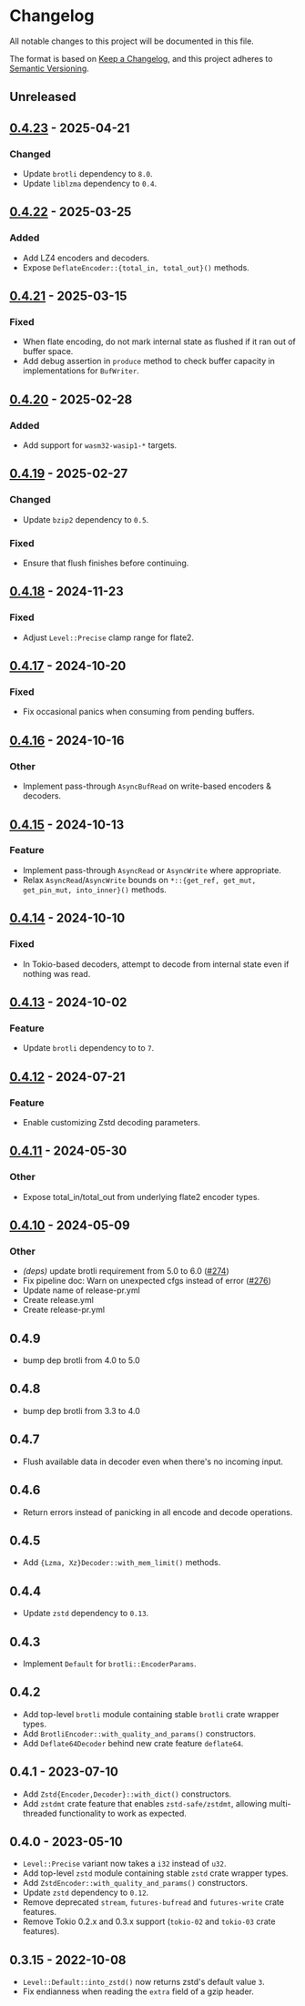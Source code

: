 # Changelog

All notable changes to this project will be documented in this file.

The format is based on [Keep a Changelog](https://keepachangelog.com/en/1.0.0), and this project adheres to [Semantic Versioning](https://semver.org/spec/v2.0.0.html).

## Unreleased

## [0.4.23](https://github.com/Nullus157/async-compression/compare/v0.4.22...v0.4.23) - 2025-04-21

### Changed

- Update `brotli` dependency to `8.0`.
- Update `liblzma` dependency to `0.4`.

## [0.4.22](https://github.com/Nullus157/async-compression/compare/v0.4.21...v0.4.22) - 2025-03-25

### Added

- Add LZ4 encoders and decoders.
- Expose `DeflateEncoder::{total_in, total_out}()` methods.


## [0.4.21](https://github.com/Nullus157/async-compression/compare/v0.4.20...v0.4.21) - 2025-03-15

### Fixed

- When flate encoding, do not mark internal state as flushed if it ran out of buffer space.
- Add debug assertion in `produce` method to check buffer capacity in implementations for `BufWriter`.

## [0.4.20](https://github.com/Nullus157/async-compression/compare/v0.4.19...v0.4.20) - 2025-02-28

### Added

- Add support for `wasm32-wasip1-*` targets.

## [0.4.19](https://github.com/Nullus157/async-compression/compare/v0.4.18...v0.4.19) - 2025-02-27

### Changed

- Update `bzip2` dependency to `0.5`.

### Fixed

- Ensure that flush finishes before continuing.

## [0.4.18](https://github.com/Nullus157/async-compression/compare/v0.4.17...v0.4.18) - 2024-11-23

### Fixed

- Adjust `Level::Precise` clamp range for flate2.

## [0.4.17](https://github.com/Nullus157/async-compression/compare/v0.4.16...v0.4.17) - 2024-10-20

### Fixed

- Fix occasional panics when consuming from pending buffers.

## [0.4.16](https://github.com/Nullus157/async-compression/compare/v0.4.15...v0.4.16) - 2024-10-16

### Other

- Implement pass-through `AsyncBufRead` on write-based encoders & decoders.

## [0.4.15](https://github.com/Nullus157/async-compression/compare/v0.4.14...v0.4.15) - 2024-10-13

### Feature
- Implement pass-through `AsyncRead` or `AsyncWrite` where appropriate.
- Relax `AsyncRead`/`AsyncWrite` bounds on `*::{get_ref, get_mut, get_pin_mut, into_inner}()` methods.

## [0.4.14](https://github.com/Nullus157/async-compression/compare/v0.4.13...v0.4.14) - 2024-10-10

### Fixed
- In Tokio-based decoders, attempt to decode from internal state even if nothing was read.

## [0.4.13](https://github.com/Nullus157/async-compression/compare/v0.4.12...v0.4.13) - 2024-10-02

### Feature
- Update `brotli` dependency to to `7`.

## [0.4.12](https://github.com/Nullus157/async-compression/compare/v0.4.11...v0.4.12) - 2024-07-21

### Feature
- Enable customizing Zstd decoding parameters.

## [0.4.11](https://github.com/Nullus157/async-compression/compare/v0.4.10...v0.4.11) - 2024-05-30

### Other
- Expose total_in/total_out from underlying flate2 encoder types.

## [0.4.10](https://github.com/Nullus157/async-compression/compare/v0.4.9...v0.4.10) - 2024-05-09

### Other
- *(deps)* update brotli requirement from 5.0 to 6.0 ([#274](https://github.com/Nullus157/async-compression/pull/274))
- Fix pipeline doc: Warn on unexpected cfgs instead of error ([#276](https://github.com/Nullus157/async-compression/pull/276))
- Update name of release-pr.yml
- Create release.yml
- Create release-pr.yml

## 0.4.9

 - bump dep brotli from 4.0 to 5.0

## 0.4.8

 - bump dep brotli from 3.3 to 4.0

## 0.4.7

- Flush available data in decoder even when there's no incoming input.

## 0.4.6

- Return errors instead of panicking in all encode and decode operations.

## 0.4.5

- Add `{Lzma, Xz}Decoder::with_mem_limit()` methods.

## 0.4.4

- Update `zstd` dependency to `0.13`.

## 0.4.3

- Implement `Default` for `brotli::EncoderParams`.

## 0.4.2

- Add top-level `brotli` module containing stable `brotli` crate wrapper types.
- Add `BrotliEncoder::with_quality_and_params()` constructors.
- Add `Deflate64Decoder` behind new crate feature `deflate64`.

## 0.4.1 - 2023-07-10

- Add `Zstd{Encoder,Decoder}::with_dict()` constructors.
- Add `zstdmt` crate feature that enables `zstd-safe/zstdmt`, allowing multi-threaded functionality to work as expected.

## 0.4.0 - 2023-05-10

- `Level::Precise` variant now takes a `i32` instead of `u32`.
- Add top-level `zstd` module containing stable `zstd` crate wrapper types.
- Add `ZstdEncoder::with_quality_and_params()` constructors.
- Update `zstd` dependency to `0.12`.
- Remove deprecated `stream`, `futures-bufread` and `futures-write` crate features.
- Remove Tokio 0.2.x and 0.3.x support (`tokio-02` and `tokio-03` crate features).

## 0.3.15 - 2022-10-08

- `Level::Default::into_zstd()` now returns zstd's default value `3`.
- Fix endianness when reading the `extra` field of a gzip header.
